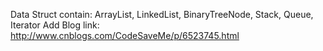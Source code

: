 Data Struct contain: ArrayList, LinkedList, BinaryTreeNode, Stack, Queue, Iterator
Add Blog link:
http://www.cnblogs.com/CodeSaveMe/p/6523745.html
